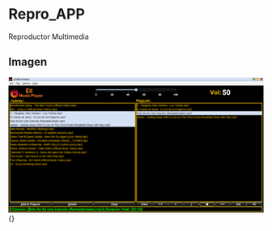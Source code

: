 # Repro_APP
Reproductor Multimedia
## Imagen
![Image app](https://github.com/giramos/Repro_APP/blob/main/Practica8Basic/src/img/repro.png){}
